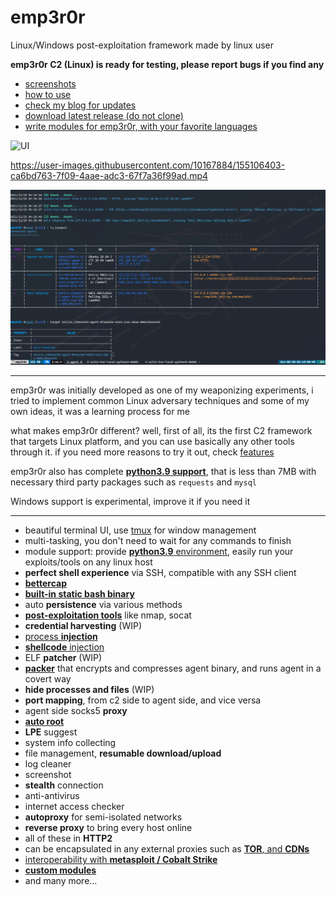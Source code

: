 # emp3r0r
Linux/Windows post-exploitation framework made by linux user

**emp3r0r C2 (Linux) is ready for testing, please report bugs if you find any**

- [screenshots](./FEATURES.md)
- [how to use](https://github.com/jm33-m0/emp3r0r/wiki)
- [check my blog for updates](https://jm33.me)
- [download latest release (do not clone)](https://github.com/jm33-m0/emp3r0r/releases)
- [write modules for emp3r0r, with your favorite languages](https://github.com/jm33-m0/emp3r0r/wiki/Write-modules-for-emp3r0r)


![UI](https://user-images.githubusercontent.com/10167884/155084808-fb0df1ef-6eab-4894-8af0-81934e9cd25e.png)

https://user-images.githubusercontent.com/10167884/155106403-ca6bd763-7f09-4aae-adc3-67f7a36f99ad.mp4

![c2](./img/c2transports.png)

----------

emp3r0r was initially developed as one of my weaponizing experiments, i tried to implement common Linux adversary techniques and some of my own ideas, it was a learning process for me

what makes emp3r0r different? well, first of all, its the first C2 framework that targets Linux platform, and you can use basically any other tools through it. if you need more reasons to try it out, check [features](./FEATURES.md)

emp3r0r also has complete [**python3.9 support**](https://github.com/jm33-m0/emp3r0r/wiki/Write-modules-for-emp3r0r#python), that is less than 7MB with necessary third party packages such as `requests` and `mysql`

Windows support is experimental, improve it if you need it

----------

* beautiful terminal UI, use [tmux](https://github.com/tmux/tmux) for window management
* multi-tasking, you don't need to wait for any commands to finish
* module support: provide [**python3.9** environment](https://github.com/jm33-m0/emp3r0r/releases/tag/v1.3.10), easily run your exploits/tools on any linux host
* **perfect shell experience** via SSH, compatible with any SSH client
* [**bettercap**](https://github.com/bettercap/bettercap)
* [**built-in static bash binary**](https://github.com/jm33-m0/emp3r0r/blob/master/core/lib/data/bash.go)
* auto **persistence** via various methods
* [**post-exploitation tools**](https://github.com/jm33-m0/emp3r0r/tree/master/core/modules/vaccine) like nmap, socat
* **credential harvesting** (WIP)
* [process **injection**](https://jm33.me/emp3r0r-injection.html)
* [**shellcode** injection](https://jm33.me/process-injection-on-linux.html)
* ELF **patcher** (WIP)
* [**packer**](https://github.com/jm33-m0/emp3r0r/tree/master/packer) that encrypts and compresses agent binary, and runs agent in a covert way
* **hide processes and files** (WIP)
* **port mapping**, from c2 side to agent side, and vice versa
* agent side socks5 **proxy**
* [**auto root**](https://github.com/jm33-m0/go-lpe)
* **LPE** suggest
* system info collecting
* file management, **resumable download/upload**
* log cleaner
* screenshot
* **stealth** connection
* anti-antivirus
* internet access checker
* **autoproxy** for semi-isolated networks
* **reverse proxy** to bring every host online
* all of these in **HTTP2**
* can be encapsulated in any external proxies such as [**TOR**, and **CDNs**](https://github.com/jm33-m0/emp3r0r/raw/master/img/c2transports.png)
* [interoperability with **metasploit / Cobalt Strike**](https://github.com/jm33-m0/emp3r0r/wiki/Interoperability-with-metasploit-and-other-C2-frameworks)
* [**custom modules**](https://github.com/jm33-m0/emp3r0r/wiki/Write-modules-for-emp3r0r)
* and many more...
